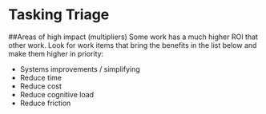 # Tasking Triage

##Areas of high impact (multipliers)
Some work has a much higher ROI that other work. Look for work items that bring the benefits in the list below and make them higher in priority:

* Systems improvements / simplifying
* Reduce time
* Reduce cost
* Reduce cognitive load
* Reduce friction
